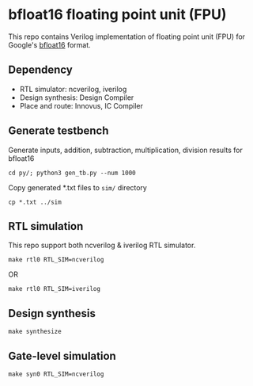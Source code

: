 # bfloat16 floating point unit (FPU)
This repo contains Verilog implementation of floating point unit (FPU) for
Google's [bfloat16](https://en.wikipedia.org/wiki/Bfloat16_floating-point_format) format.

## Dependency
- RTL simulator: ncverilog, iverilog
- Design synthesis: Design Compiler
- Place and route: Innovus, IC Compiler

## Generate testbench 
Generate inputs, addition, subtraction, multiplication, division results for bfloat16

```cd py/; python3 gen_tb.py --num 1000```

Copy generated *.txt files to ```sim/``` directory

```cp *.txt ../sim```

## RTL simulation 
This repo support both ncverilog & iverilog RTL simulator.

```make rtl0 RTL_SIM=ncverilog```

OR

```make rtl0 RTL_SIM=iverilog```

## Design synthesis
```make synthesize```

## Gate-level simulation
```make syn0 RTL_SIM=ncverilog```
